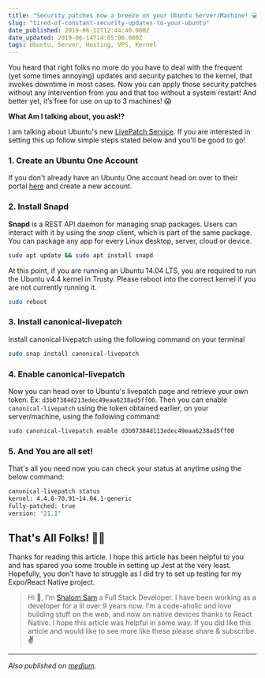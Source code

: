 ```yaml
---
title: "Security patches now a breeze on your Ubuntu Server/Machine! 💻"
slug: "tired-of-constant-security-updates-to-your-ubuntu"
date_published: 2019-06-12T12:44:40.000Z
date_updated: 2019-06-14T14:05:06.000Z
tags: Ubuntu, Server, Hosting, VPS, Kernel
---
```


You heard that right folks no more do you have to deal with the frequent (yet some times annoying) updates and security patches to the kernel, that invokes downtime in most cases. Now you can apply those security patches without any intervention from you and that too without a system restart! And better yet, it’s free for use on up to 3 machines! 😱

**What Am I talking about, you ask!?**

I am talking about Ubuntu's new [LivePatch Service](https://ubuntu.com/livepatch). If you are interested in setting this up follow simple steps stated below and you'll be good to go!

### 1. Create an Ubuntu One Account

If you don't already have an Ubuntu One account head on over to their portal [here](https://login.ubuntu.com) and create a new account.

### 2. Install Snapd

****Snapd**** is a REST API daemon for managing snap packages. Users can interact with it by using the *snap* client, which is part of the same package. You can package any app for every Linux desktop, server, cloud or device. 

```bash
sudo apt update && sudo apt install snapd
```

At this point, if you are running an Ubuntu 14.04 LTS, you are required to run the Ubuntu v4.4 kernel in Trusty. Please reboot into the correct kernel if you are not currently running it.

```bash
sudo reboot
```

### 3. Install canonical-livepatch

Install canonical livepatch using the following command on your terminal

```bash
sudo snap install canonical-livepatch
```

### 4. Enable canonical-livepatch

Now you can head over to Ubuntu's livepatch page and retrieve your own token. Ex: `d3b07384d213edec49eaa6238ad5ff00`. Then you can enable `canonical-livepatch` using the token obtained earlier, on your server/machine, using the following command:

```bash
sudo canonical-livepatch enable d3b07384d113edec49eaa6238ad5ff00
```

### 5. And You are all set!

That's all you need now you can check your status at anytime using the below command:

```bash
canonical-livepatch status
kernel: 4.4.0-70.91~14.04.1-generic
fully-patched: true
version: "21.1"
```

## That's All Folks! 🐰🥕

Thanks for reading this article. I hope this article has been helpful to you and has spared you some trouble in setting up Jest at the very least. Hopefully, you don’t have to struggle as I did try to set up testing for my Expo/React Native project.

> Hi 👋, I’m [Shalom Sam](https://react.shalomsam.com/) a Full Stack Developer. I have been working as a developer for a lil over 9 years now. I’m a code-aholic and love building stuff on the web, and now on native devices thanks to React Native. I hope this article was helpful in some way. If you did like this article and would like to see more like these please share & subscribe. **✌️**

---

*Also published on [medium](https://medium.com/@shalomsam/security-patches-now-a-breeze-on-your-ubuntu-server-machine-9824f1a30c0d).*
